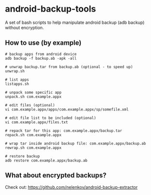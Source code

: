 # android-backup-tools

A set of bash scripts to help manipulate android backup (adb backup) without encryption.

## How to use (by example)

	# backup apps from android device
	adb backup -f backup.ab -apk -all

	# unwrap backup.tar from backup.ab (optional - to speed up)
	unwrap.sh

	# list apps
	listapps.sh

	# unpack some specific app
	unpack.sh com.example.appx

	# edit files (optional)
	vi com.example.appx/apps/com.example.appx/sp/somefile.xml

	# edit file list to be included (optional)
	vi com.example.appx/files.txt

	# repack tar for this app: com.example.appx/backup.tar
	repack.sh com.example.appx

	# wrap tar inside android backup file: com.example.appx/backup.ab
	rewrap.sh com.example.appx

	# restore backup
	adb restore com.example.appx/backup.ab

## What about encrypted backups?

Check out: https://github.com/nelenkov/android-backup-extractor
